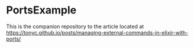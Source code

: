 # PortsExample

This is the companion repository to the article located at https://tonyc.github.io/posts/managing-external-commands-in-elixir-with-ports/
